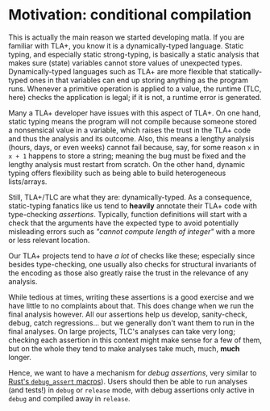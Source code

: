 # Motivation: conditional compilation

This is actually the main reason we started developing matla. If you are familiar with TLA+, you
know it is a dynamically-typed language. Static typing, and especially static strong-typing, is
basically a static analysis that makes sure (state) variables cannot store values of unexpected
types. Dynamically-typed languages such as TLA+ are more flexible that statically-typed ones in that
variables can end up storing anything as the program runs. Whenever a primitive operation is applied
to a value, the runtime (TLC, here) checks the application is legal; if it is not, a runtime error
is generated.

Many a TLA+ developer have issues with this aspect of TLA+. On one hand, static typing means the
program will not compile because someone stored a nonsensical value in a variable, which raises the
trust in the TLA+ code and thus the analysis and its outcome. Also, this means a lengthy analysis
(hours, days, or even weeks) cannot fail because, say, for some reason `x` in `x + 1` happens to
store a string; meaning the bug must be fixed and the lengthy analysis must restart from scratch. On
the other hand, dynamic typing offers flexibility such as being able to build heterogeneous
lists/arrays.

Still, TLA+/TLC are what they are: dynamically-typed. As a consequence, static-typing fanatics like
us tend to **heavily** annotate their TLA+ code with type-checking *assertions*. Typically,
function definitions will start with a check that the arguments have the expected type to avoid
potentially misleading errors such as *"cannot compute length of integer"* with a more or less
relevant location.

Our TLA+ projects tend to have *a lot* of checks like these; especially since besides
type-checking, one usually also checks for structural invariants of the encoding as those also
greatly raise the trust in the relevance of any analysis.

While tedious at times, writing these assertions is a good exercise and we have little to no
complaints about that. This does change when we run the final analysis however. All our assertions
help us develop, sanity-check, debug, catch regressions... but we generally don't want them to run
in the final analyses. On large projects, TLC's analyses can take very long; checking each
assertion in this context might make sense for a few of them, but on the whole they tend to make
analyses take much, much, **much** longer.

Hence, we want to have a mechanism for *debug assertions*, very similar to [Rust's `debug_assert`
macros](https://doc.rust-lang.org/std/macro.debug_assert.html)). Users should then be able to run
analyses (and tests!) in `debug` or `release` mode, with debug assertions only active in `debug`
and compiled away in `release`.
